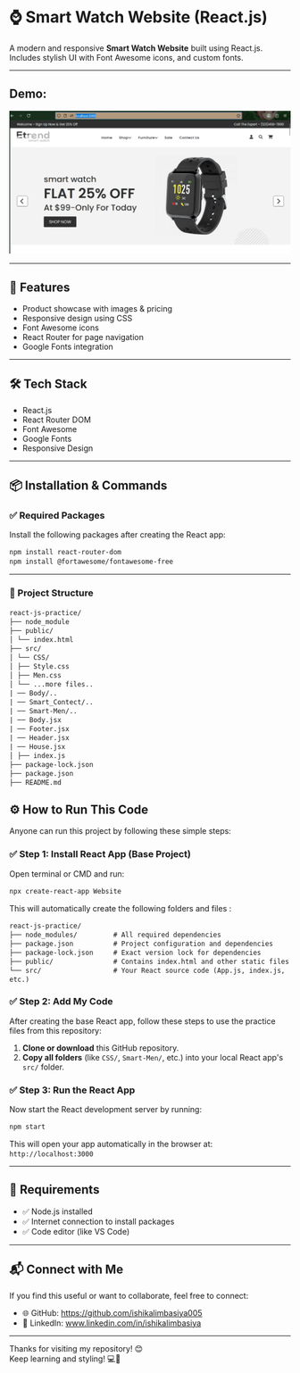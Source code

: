 # ⌚ Smart Watch Website (React.js)

A modern and responsive **Smart Watch Website** built using React.js.  
Includes stylish UI with Font Awesome icons, and custom fonts.

---

## Demo:
![🔗 Demo](image/banner.png)

---
## 🚀 Features

- Product showcase with images & pricing
- Responsive design using CSS
- Font Awesome icons
- React Router for page navigation
- Google Fonts integration
---

## 🛠️ Tech Stack
- React.js
- React Router DOM
- Font Awesome
- Google Fonts
- Responsive Design

---
## 📦 Installation & Commands
### ✅ Required Packages
Install the following packages after creating the React app:

```bash
npm install react-router-dom
npm install @fortawesome/fontawesome-free
```
---

 ### 📁 Project Structure
 ```
react-js-practice/
├── node_module
├── public/
│ └── index.html
├── src/
│ └── CSS/
│ ├── Style.css
│ ├── Men.css
│ └── ...more files..
| ── Body/..
| ── Smart_Contect/..
| ── Smart-Men/..
| ── Body.jsx
| ── Footer.jsx
| ── Header.jsx
| ── House.jsx
│ ├── index.js
├── package-lock.json
├── package.json
├── README.md
```

## ⚙️ How to Run This Code
Anyone can run this project by following these simple steps:

### ✅ Step 1: Install React App (Base Project)
Open terminal or CMD and run:
```bash
npx create-react-app Website
```

This will automatically create the following folders and files :
```
react-js-practice/
├── node_modules/         # All required dependencies
├── package.json          # Project configuration and dependencies
├── package-lock.json     # Exact version lock for dependencies
├── public/               # Contains index.html and other static files
└── src/                  # Your React source code (App.js, index.js, etc.)
```

### ✅ Step 2: Add My Code
After creating the base React app, follow these steps to use the practice files from this repository:

1. **Clone or download** this GitHub repository.
2. **Copy all folders** (like `CSS/`, `Smart-Men/`, etc.) into your local React app's `src/` folder.

### ✅ Step 3: Run the React App
Now start the React development server by running:
```bash
npm start
```
This will open your app automatically in the browser at:
``` http://localhost:3000 ```

---
## 🧾 Requirements

- ✅ Node.js installed  
- ✅ Internet connection to install packages  
- ✅ Code editor (like VS Code)

---
## 📬 Connect with Me

If you find this useful or want to collaborate, feel free to connect:

- 🌐 GitHub: https://github.com/ishikalimbasiya005
- 💼 LinkedIn: www.linkedin.com/in/ishikalimbasiya

---

Thanks for visiting my repository! 😊  
Keep learning and styling! 💻🎨



